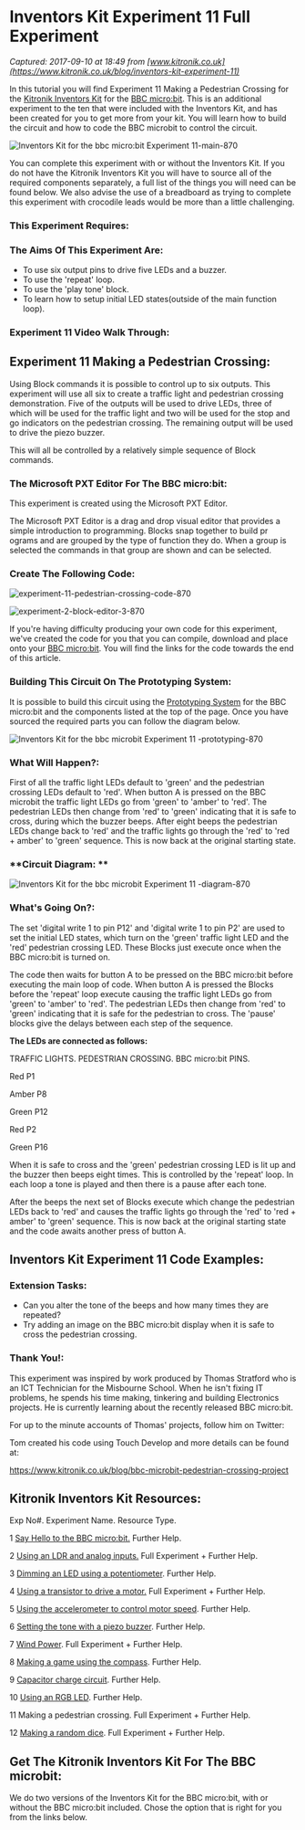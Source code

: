 # Inventors Kit Experiment 11 Full Experiment

_Captured: 2017-09-10 at 18:49 from [www.kitronik.co.uk](https://www.kitronik.co.uk/blog/inventors-kit-experiment-11)_

In this tutorial you will find Experiment 11 Making a Pedestrian Crossing for the [Kitronik Inventors Kit](https://www.kitronik.co.uk/5603-inventors-kit-for-the-bbc-microbit.html) for the [BBC micro:bit](https://www.kitronik.co.uk/5613-bbc-microbit-board-only.html). This is an additional experiment to the ten that were included with the Inventors Kit, and has been created for you to get more from your kit. You will learn how to build the circuit and how to code the BBC microbit to control the circuit.

![Inventors Kit  for the bbc micro:bit Experiment 11-main-870](https://www.kitronik.co.uk/wp/wp-content/uploads/2016/11/experiment-11-pedestrian-crossing-main-870.jpg)

You can complete this experiment with or without the Inventors Kit. If you do not have the Kitronik Inventors Kit you will have to source all of the required components separately, a full list of the things you will need can be found below. We also advise the use of a breadboard as trying to complete this experiment with crocodile leads would be more than a little challenging.

### This Experiment Requires:

### **The Aims Of This Experiment Are:**

  * To use six output pins to drive five LEDs and a buzzer.
  * To use the 'repeat' loop.
  * To use the 'play tone' block.
  * To learn how to setup initial LED states(outside of the main function loop).

### Experiment 11 Video Walk Through:

## Experiment 11 Making a Pedestrian Crossing:

Using Block commands it is possible to control up to six outputs. This experiment will use all six to create a traffic light and pedestrian crossing demonstration. Five of the outputs will be used to drive LEDs, three of which will be used for the traffic light and two will be used for the stop and go indicators on the pedestrian crossing. The remaining output will be used to drive the piezo buzzer.

This will all be controlled by a relatively simple sequence of Block commands.

### The Microsoft PXT Editor For The BBC micro:bit:

This experiment is created using the Microsoft PXT Editor.

The Microsoft PXT Editor is a drag and drop visual editor that provides a simple introduction to programming. Blocks snap together to build pr ograms and are grouped by the type of function they do. When a group is selected the commands in that group are shown and can be selected.

### Create The Following Code:

![experiment-11-pedestrian-crossing-code-870](https://www.kitronik.co.uk/wp/wp-content/uploads/2017/06/experiment-11-pedestrian-crossing-code-870.jpg)

![experiment-2-block-editor-3-870](https://www.kitronik.co.uk/wp/wp-content/uploads/2017/06/experiment-2-block-editor-3-870.jpg)

If you're having difficulty producing your own code for this experiment, we've created the code for you that you can compile, download and place onto your [BBC micro:bit](https://www.microbit.co.uk/). You will find the links for the code towards the end of this article.

### **Building This Circuit On The Prototyping System:**

It is possible to build this circuit using the [Prototyping System](https://www.kitronik.co.uk/5609-prototyping-system-for-the-bbc-microbit.html) for the BBC micro:bit and the components listed at the top of the page. Once you have sourced the required parts you can follow the diagram below.

![Inventors Kit  for the bbc microbit Experiment 11 -prototyping-870](https://www.kitronik.co.uk/wp/wp-content/uploads/2016/11/experiment-11-pedestrian-crossing-prototyping-870.jpg)

### What Will Happen?:

First of all the traffic light LEDs default to 'green' and the pedestrian crossing LEDs default to 'red'. When button A is pressed on the BBC microbit the traffic light LEDs go from 'green' to 'amber' to 'red'. The pedestrian LEDs then change from 'red' to 'green' indicating that it is safe to cross, during which the buzzer beeps. After eight beeps the pedestrian LEDs change back to 'red' and the traffic lights go through the 'red' to 'red + amber' to 'green' sequence. This is now back at the original starting state.

### **Circuit Diagram: **

![Inventors Kit  for the bbc microbit Experiment 11 -diagram-870](https://www.kitronik.co.uk/wp/wp-content/uploads/2016/11/experiment-11-pedestrian-crossing-diagram-870.jpg)

### What's Going On?:

The set 'digital write 1 to pin P12' and 'digital write 1 to pin P2' are used to set the initial LED states, which turn on the 'green' traffic light LED and the 'red' pedestrian crossing LED. These Blocks just execute once when the BBC micro:bit is turned on.

The code then waits for button A to be pressed on the BBC micro:bit before executing the main loop of code. When button A is pressed the Blocks before the 'repeat' loop execute causing the traffic light LEDs go from 'green' to 'amber' to 'red'. The pedestrian LEDs then change from 'red' to 'green' indicating that it is safe for the pedestrian to cross. The 'pause' blocks give the delays between each step of the sequence.

**The LEDs are connected as follows:**

TRAFFIC LIGHTS. PEDESTRIAN CROSSING. BBC micro:bit PINS.

Red
P1

Amber
P8

Green
P12

Red
P2

Green
P16

When it is safe to cross and the 'green' pedestrian crossing LED is lit up and the buzzer then beeps eight times. This is controlled by the 'repeat' loop. In each loop a tone is played and then there is a pause after each tone.

After the beeps the next set of Blocks execute which change the pedestrian LEDs back to 'red' and causes the traffic lights go through the 'red' to 'red + amber' to 'green' sequence. This is now back at the original starting state and the code awaits another press of button A.

## Inventors Kit Experiment 11 Code Examples:

### Extension Tasks:

  * Can you alter the tone of the beeps and how many times they are repeated?
  * Try adding an image on the BBC micro:bit display when it is safe to cross the pedestrian crossing.

### Thank You!:

This experiment was inspired by work produced by Thomas Stratford who is an ICT Technician for the Misbourne School. When he isn't fixing IT problems, he spends his time making, tinkering and building Electronics projects. He is currently learning about the recently released BBC micro:bit.

For up to the minute accounts of Thomas' projects, follow him on Twitter:

Tom created his code using Touch Develop and more details can be found at:

<https://www.kitronik.co.uk/blog/bbc-microbit-pedestrian-crossing-project>

## Kitronik Inventors Kit Resources:

Exp No#. Experiment Name. Resource Type.

1
[Say Hello to the BBC micro:bit.](https://www.kitronik.co.uk/blog/inventors-kit-experiment-1-help)
Further Help.

2
[Using an LDR and analog inputs.](https://www.kitronik.co.uk/blog/experiment-2-using-an-ldr-analog-inputs/)
Full Experiment + Further Help.

3
[Dimming an LED using a potentiometer](https://www.kitronik.co.uk/blog/inventors-kit-experiment-3-further-help).
Further Help.

4
[Using a transistor to drive a motor.](https://www.kitronik.co.uk/blog/experiment-4-using-a-transistor-to-drive-a-motor/)
Full Experiment + Further Help.

5
[Using the accelerometer to control motor speed](https://www.kitronik.co.uk/blog/inventors-kit-experiment-5-further-help).
Further Help.

6
[Setting the tone with a piezo buzzer](https://www.kitronik.co.uk/blog/inventors-kit-experiment-6-help).
Further Help.

7
[Wind Power](https://www.kitronik.co.uk/blog/experiment-7-wind-power).
Full Experiment + Further Help.

8
[Making a game using the compass](https://www.kitronik.co.uk/blog/inventors-kit-experiment-8-further-help).
Further Help.

9
[Capacitor charge circuit](https://www.kitronik.co.uk/blog/inventors-kit-experiment-9-help).
Further Help.

10
[Using an RGB LED](https://www.kitronik.co.uk/blog/inventors-kit-experiment-10-help).
Further Help.

11
Making a pedestrian crossing.
Full Experiment + Further Help.

12
[Making a random dice](https://www.kitronik.co.uk/blog/inventors-kit-experiment-12).
Full Experiment + Further Help.

## Get The Kitronik Inventors Kit For The BBC microbit:

We do two versions of the Inventors Kit for the BBC micro:bit, with or without the BBC micro:bit included. Chose the option that is right for you from the links below.
